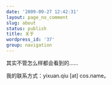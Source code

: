 ```yaml
---
date: '2009-09-27 12:42:31'
layout: page_no_comment
slug: about
status: publish
title: 关于
wordpress_id: '37'
group: navigation
---
```


<script language="javascript">
<!--
alert("你确定要看吗？");
//-->
</script>


其实不管怎么样都会看到的……

我的联系方式：yixuan.qiu \[at\] cos.name。
